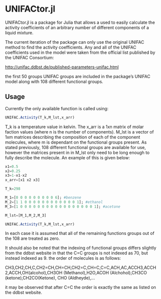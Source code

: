 # UNIFACtor.jl

UNIFACtor.jl is a package for Julia that allows a used to easily calculate the activity coefficients of an arbitrary number of different components of a liquid mixture.

The current iteration of the package can only use the original UNIFAC method to find the activity coefficients. Any and all of the UNIFAC coefficients used in the model were taken from the official list published by the UNIFAC Consortium: 

http://unifac.ddbst.de/published-parameters-unifac.html

the first 50 groups UNIFAC groups are included in the package’s UNIFAC model along with 108 different functional groups.

## Usage

Currently the only available function is called using:

```julia
UNIFAC.Activity(T_k,M_lst,x_arr)
```

T_k is a temperature value in kelvin. The x_arr is a 1xn matrix of molar faction values (where n is the number of components). M_lst is a vector of 1xm matrices describing the composition of each of the component molecules, where m is dependant on the functional groups present. As stated previously, 108 different functional groups are available for use, however the matrices present in in M_lst only need to be long enough to fully describe the molecule. An example of this is given below:

```julia
x1=0.5
x2=0.25
x3=1-x1-x2
x_arr=[x1 x2 x3]

T_k=298

M_1=[0 0 0 0 0 0 0 0 0 6]; #benzene
M_2=[1 1 0 0 0 0 0 0 0 0 0 0 0 0 1]; #ethanol
M_3=[1 0 0 0 0 0 0 0 0 0 0 0 0 0 0 0 0 0 1]; #acetone

M_lst=[M_1,M_2,M_3]

UNIFAC.Activity(T_k,M_lst,x_arr)
```
In each case it is assumed that all of the remaining functions groups out of the 108 are treated as zero.

It should also be noted that the indexing of functional groups differs slightly from the ddbst website in that the C=C groups is not indexed as 70, but instead indexed as 9. the order of molecules is as follows:

CH3,CH2,CH,C,CH2=CH,CH=CH,CH2=C,CH=C,C=C,ACH,AC,ACCH3,ACCH2,ACCH,OH(alcohol),CH3OH (Methanol),H2O,ACOH (Alchohol),CH3CO (ketone),CH2CO(Ketone), CHO (Aldheyde),...

it may be observed that after C=C the order is exactly the same as listed on the ddbst website.

